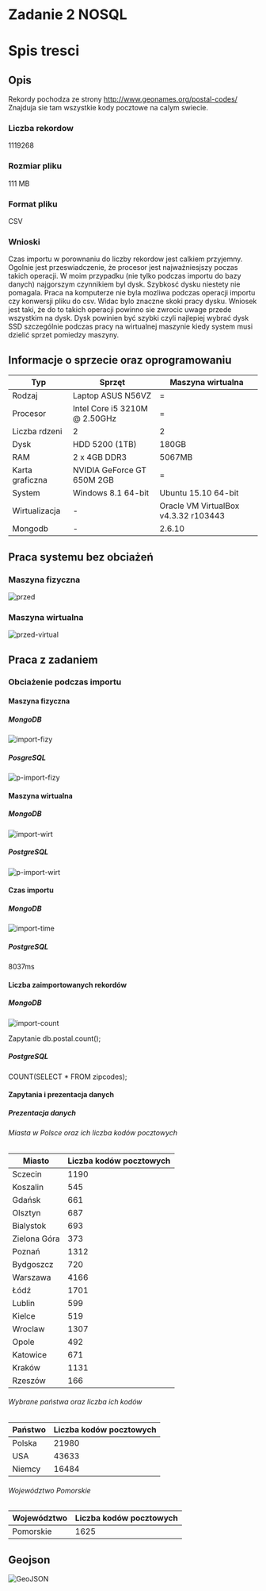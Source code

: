 # Zadanie 2 NOSQL

# Spis tresci

## Opis

Rekordy pochodza ze strony http://www.geonames.org/postal-codes/
Znajduja sie tam wszystkie kody pocztowe na calym swiecie.

### Liczba rekordow
1119268

### Rozmiar pliku
111 MB

### Format pliku
CSV

### Wnioski
Czas importu w porownaniu do liczby rekordow jest calkiem przyjemny.
Ogolnie jest przeswiadczenie, że procesor jest najważniesjszy poczas takich operacji.
W moim przypadku (nie tylko podczas importu do bazy danych) najgorszym czynnikiem byl dysk. Szybkosć dysku niestety nie pomagala. Praca na komputerze nie byla mozliwa podczas operacji importu czy konwersji pliku do csv. Widac bylo znaczne skoki pracy dysku. Wniosek jest taki, że do to takich operacji powinno sie zwrocic uwage przede wszystkim na dysk. Dysk powinien być szybki czyli najlepiej wybrać dysk SSD szczególnie podczas pracy na wirtualnej maszynie kiedy system musi dzielić sprzet pomiedzy maszyny.

## Informacje o sprzecie oraz oprogramowaniu

Typ  | Sprzęt | Maszyna wirtualna
------------- | ------------- | -------------
Rodzaj | Laptop ASUS N56VZ | =
Procesor | Intel Core i5 3210M @ 2.50GHz | =
Liczba rdzeni  | 2 | 2
Dysk | HDD 5200 (1TB) | 180GB
RAM | 2 x 4GB DDR3 | 5067MB
Karta graficzna | NVIDIA GeForce GT 650M 2GB | =
System | Windows 8.1 64-bit | Ubuntu 15.10 64-bit
Wirtualizacja | - | Oracle VM VirtualBox v4.3.32 r103443
Mongodb | - | 2.6.10

## Praca systemu bez obciażeń

### Maszyna fizyczna
[przed]: https://raw.githubusercontent.com/pbasiak/pbnosql/master/zad2/img/przed.jpg
![przed]

### Maszyna wirtualna
[przed-virtual]: https://raw.githubusercontent.com/pbasiak/pbnosql/master/zad2/img/bezvirtual.png
![przed-virtual]

## Praca z zadaniem

### Obciażenie podczas importu

#### Maszyna fizyczna

##### MongoDB
[import-fizy]: https://raw.githubusercontent.com/pbasiak/pbnosql/master/zad2/img/fiz-obciazenie.jpg
![import-fizy]
##### PosgreSQL
[p-import-fizy]: https://raw.githubusercontent.com/pbasiak/pbnosql/master/zad2/img/posgreimport.png
![p-import-fizy]

#### Maszyna wirtualna

##### MongoDB
[import-wirt]: https://raw.githubusercontent.com/pbasiak/pbnosql/master/zad2/img/wirt-import.jpg
![import-wirt]

##### PostgreSQL
[p-import-wirt]: https://raw.githubusercontent.com/pbasiak/pbnosql/master/zad2/img/posgreimport-virtual.png
![p-import-wirt]

#### Czas importu

##### MongoDB
[import-time]: https://raw.githubusercontent.com/pbasiak/pbnosql/master/zad2/img/time-import.jpg
![import-time]

##### PostgreSQL
8037ms

#### Liczba zaimportowanych rekordów

##### MongoDB
[import-count]: https://raw.githubusercontent.com/pbasiak/pbnosql/master/zad2/img/count-import.jpg
![import-count]

Zapytanie
db.postal.count();

##### PostgreSQL
COUNT(SELECT * FROM zipcodes);

#### Zapytania i prezentacja danych

##### Prezentacja danych

###### Miasta w Polsce oraz ich liczba kodów pocztowych
Miasto  | Liczba kodów pocztowych
------------- | -------------
Sczecin | 1190
Koszalin | 545
Gdańsk | 661
Olsztyn | 687
Bialystok | 693
Zielona Góra | 373
Poznań | 1312
Bydgoszcz | 720
Warszawa | 4166
Łódź | 1701
Lublin | 599
Kielce | 519
Wroclaw | 1307
Opole | 492
Katowice | 671
Kraków | 1131
Rzeszów | 166

###### Wybrane państwa oraz liczba ich kodów
Państwo | Liczba kodów pocztowych
------------- | -------------
Polska | 21980
USA | 43633
Niemcy | 16484

###### Województwo Pomorskie
Województwo | Liczba kodów pocztowych
------------- | -------------
Pomorskie | 1625

## Geojson

[GeoJSON]: https://github.com/pbasiak/pbnosql/blob/master/zad2/mapa.geojson
![GeoJSON]
